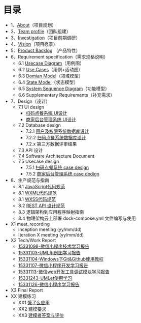 # 目录

- 1、[About](./documents/1_About.md)（项目规划）
- 2、[Team profile](./documents/2_TeamProfile.md)（团队组建）
- 3、[Investigation](./documents/3_Investigation)（项目前期调研）
- 4、[Vision](./documents/4_Vision.md)（项目愿景）
- 5、[Product Backlog](./documents/5_ProductBacklog.md) （产品特性）
- 6、Requirement specification（需求规格说明）
  - 6.1 [Usecase Diagram](./documents/6.1_Usecase_Diagram.md)（用例图）
  - 6.2 [Use Cases](./documents/6.2_Use_Cases.md)（用例+活动图）
  - 6.3 [Domian Model](./documents/6.3_Domian_Model.md)（领域模型）
  - 6.4 [State Model](./documents/6.4_State_Model.md)（状态模型）
  - 6.5 [System Sequence Diagram](./documents/6.5_System_Sequence_Diagrams.md)（功能模型）
  - 6.6 Supplementary Requirements（补充需求）
- 7、Design（设计）
  - 7.1 UI design
    - [扫码点餐系统 UI设计](./documents/7.1_consumerUIDesign.md)
    - [商家后台管理系统 UI设计](./documents/7.1_sellerUIDesign.md)
  - 7.2 Database design
    - 7.2.1 [用户及权限系统数据库设计](./documents/7.2.1_Database_Design.md)
    - 7.2.2 [扫码点餐系统数据库设计](./documents/7.2.2_Database.md)
    - 7.2.x 第三方数据评审结果
  - 7.3 API 设计
  - 7.4 Software Architecture Document
  - 7.5 Usecase design
    - 7.5.1 [扫码点餐系统 case design](./documents/7.5.1_客户扫码点餐系统_case_design.md)
    - 7.5.2 [商家后台管理系统 case dedign](./documents/7.5.2_商家后台管理系统_case_design.md)
- 8、生产规范与指南
  - 8.1 [JavaScript代码规范](./documents/8_生产规范与指南/8.1_JavaScript代码规范.md)
  - 8.1 [WXML代码规范](./documents/8_生产规范与指南/8.1_WXML代码规范.md)
  - 8.1 [WXSS代码规范](./documents/8_生产规范与指南/8.1_WXSS代码规范.md)
  - 8.2 [REST API 设计规范](./documents/8_生产规范与指南/8.2_RESTAPI设计规范.md)
  - 8.3 逻辑架构到应用程序映射指南
  - 8.4 物理架构云上部署 dock-compose.yml 文件编写与使用
- X1 meet_recording
  - inception meeting (yy/mm/dd)
  - Iteration X meeting (yy/mm/dd)
- X2 Tech/Work Report
  - [15331098-微信小程序技术学习报告](./documents/X2_TechWork_Report/15331098-微信小程序技术学习报告.md)
  - [15331103-UML用例图学习报告](https://github.com/hongzhw/hongzhw.github.io/blob/master/_posts/2018-04-15-assigment3.md)
  - [15331104-Windows下Git&Github使用教程](./documents/X2_TechWork_Report/15331104-Windows下Git&Github使用教程.md)
  - [15331107-微信小程序开发学习报告](./documents/X2_TechWork_Report/15331107-微信小程序开发学习报告.md)
  - [15331113-微信web开发工具调试模块学习报告](./documents/X2_TechWork_Report/15331113-微信web开发工具调试模块学习报告.md)
  - [15331243-UMLet使用学习](./documents/X2_TechWork_Report/15331243-UMLet使用学习.md)
  - [15331126-微信小程序学习报告](./documents/X2_TechWork_Report/15331126-微信小程序学习报告.md)
- X3 Final Report
- XX 建模练习
  - XX1 [饿了么应用](./documents/XX_建模练习/XX1_饿了么应用/饿了么.md)
  
  - XX2 [建模要求](./documents/XX_建模练习/XX2_建模要求.md)
  
  - XX3 [建模者答案与评价](./documents/XX_建模练习/XX3_建模者答案与评价.md)

